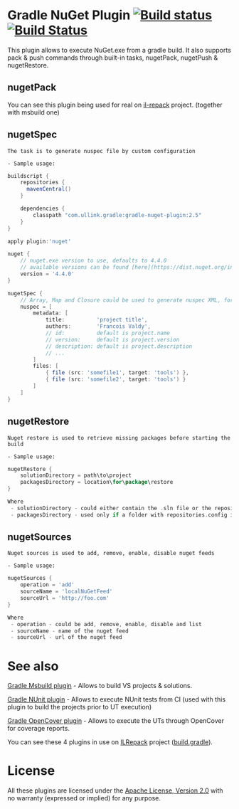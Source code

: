 # Gradle NuGet Plugin [![Build status](https://ci.appveyor.com/api/projects/status/ua9pbginenbf1b1u/branch/master?svg=true)](https://ci.appveyor.com/project/gluck/gradle-nuget-plugin/branch/master) [![Build Status](https://travis-ci.org/Ullink/gradle-nuget-plugin.svg?branch=master)](https://travis-ci.org/Ullink/gradle-nuget-plugin)

This plugin allows to execute NuGet.exe from a gradle build.
It also supports pack & push commands through built-in tasks, nugetPack, nugetPush & nugetRestore.

## nugetPack

You can see this plugin being used for real on [il-repack](https://github.com/gluck/il-repack) project.
(together with msbuild one)

## nugetSpec

    The task is to generate nuspec file by custom configuration

    - Sample usage:
```groovy
buildscript {
    repositories {
      mavenCentral()
    }

    dependencies {
        classpath "com.ullink.gradle:gradle-nuget-plugin:2.5"
    }
}

apply plugin:'nuget'

nuget {
    // nuget.exe version to use, defaults to 4.4.0
    // available versions can be found [here](https://dist.nuget.org/index.html)
    version = '4.4.0'
}

nugetSpec {
    // Array, Map and Closure could be used to generate nuspec XML, for details please check NuGetSpecTest 
    nuspec = [
        metadata: [
            title:          'project title',
            authors:        'Francois Valdy',
            // id:          default is project.name
            // version:     default is project.version
            // description: default is project.description
            // ...
        ]
        files: [
            { file (src: 'somefile1', target: 'tools') },
            { file (src: 'somefile2', target: 'tools') }
        ]
    ]
}
```

## nugetRestore

    Nuget restore is used to retrieve missing packages before starting the build

    - Sample usage:
```groovy
nugetRestore {
    solutionDirectory = path\to\project
    packagesDirectory = location\for\package\restore
}

Where
 - solutionDirectory - could either contain the .sln file or the repositories.config file
 - packagesDirectory - used only if a folder with repositories.config is used
```

## nugetSources

    Nuget sources is used to add, remove, enable, disable nuget feeds

    - Sample usage:

```groovy
nugetSources {
    operation = 'add'
    sourceName = 'localNuGetFeed'
    sourceUrl = 'http://foo.com'
}

Where
 - operation - could be add, remove, enable, disable and list
 - sourceName - name of the nuget feed
 - sourceUrl - url of the nuget feed
```
  
# See also

[Gradle Msbuild plugin](https://github.com/Ullink/gradle-msbuild-plugin) - Allows to build VS projects & solutions.

[Gradle NUnit plugin](https://github.com/Ullink/gradle-nunit-plugin) - Allows to execute NUnit tests from CI (used with this plugin to build the projects prior to UT execution)

[Gradle OpenCover plugin](https://github.com/Ullink/gradle-opencover-plugin) - Allows to execute the UTs through OpenCover for coverage reports.

You can see these 4 plugins in use on [ILRepack](https://github.com/gluck/il-repack) project ([build.gradle](https://github.com/gluck/il-repack/blob/master/build.gradle)).

# License

All these plugins are licensed under the [Apache License, Version 2.0](http://www.apache.org/licenses/LICENSE-2.0.html) with no warranty (expressed or implied) for any purpose.
